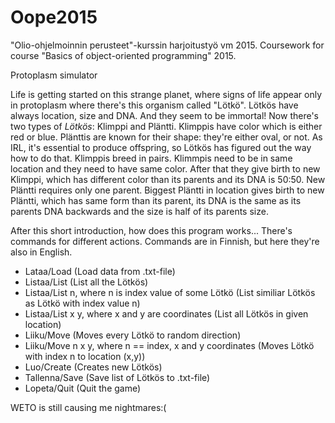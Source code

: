 # Oope2015
"Olio-ohjelmoinnin perusteet"-kurssin harjoitustyö vm 2015.
Coursework for course "Basics of object-oriented programming" 2015.

Protoplasm simulator

Life is getting started on this strange planet, where signs of life appear only in protoplasm where there's this organism called "Lötkö". Lötkös have always location, size and DNA. And they seem to be immortal! Now there's two types of *Lötkös*: Klimppi and Pläntti. Klimppis have color which is either red or blue. Plänttis are known for their shape: they're either oval, or not. As IRL, it's essential to produce offspring, so Lötkös has figured out the way how to do that. Klimppis breed in pairs. Klimmpis need to be in same location and they need to have same color. After that they give birth to new Klimppi, which has different color than its parents and its DNA is 50:50. New Pläntti requires only one parent. Biggest Pläntti in location gives birth to new Pläntti, which has same form than its parent, its DNA is the same as its parents DNA backwards and the size is half of its parents size.

After this short introduction, how does this program works...
There's commands for different actions. Commands are in Finnish, but here they're also in English.
* Lataa/Load (Load data from .txt-file)
* Listaa/List (List all the Lötkös)
* Listaa/List n, where n is index value of some Lötkö (List similiar Lötkös as Lötkö with index value n)
* Listaa/List x y, where x and y are coordinates (List all Lötkös in given location)
* Liiku/Move (Moves every Lötkö to random direction)
* Liiku/Move n x y, where n == index, x and y coordinates (Moves Lötkö with index n to location (x,y))
* Luo/Create (Creates new Lötkös)
* Tallenna/Save (Save list of Lötkös to .txt-file)
* Lopeta/Quit (Quit the game)

WETO is still causing me nightmares:(
